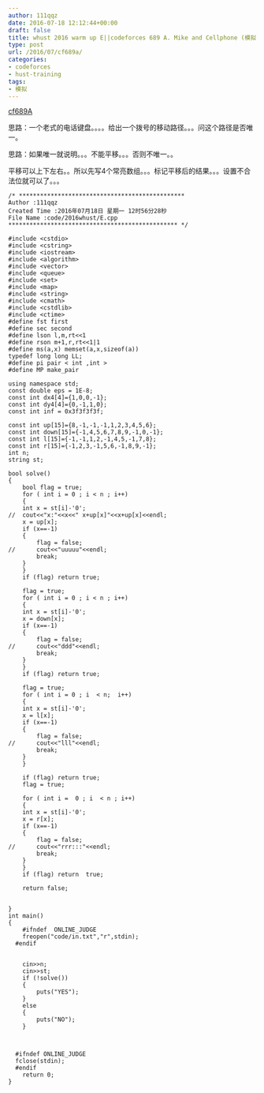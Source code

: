 ```yaml
---
author: 111qqz
date: 2016-07-18 12:12:44+00:00
draft: false
title: whust 2016 warm up E||codeforces 689 A. Mike and Cellphone (模拟)
type: post
url: /2016/07/cf689a/
categories:
- codeforces
- hust-training
tags:
- 模拟
---
```


[cf689A](http://codeforces.com/problemset/problem/689/A)

思路：一个老式的电话键盘。。。。给出一个拨号的移动路径。。。问这个路径是否唯一。

思路：如果唯一就说明。。。不能平移。。。否则不唯一。。

平移可以上下左右。。所以先写4个常亮数组。。。标记平移后的结果。。。设置不合法位就可以了。。。



 

    
    /* ***********************************************
    Author :111qqz
    Created Time :2016年07月18日 星期一 12时56分28秒
    File Name :code/2016whust/E.cpp
    ************************************************ */
    
    #include <cstdio>
    #include <cstring>
    #include <iostream>
    #include <algorithm>
    #include <vector>
    #include <queue>
    #include <set>
    #include <map>
    #include <string>
    #include <cmath>
    #include <cstdlib>
    #include <ctime>
    #define fst first
    #define sec second
    #define lson l,m,rt<<1
    #define rson m+1,r,rt<<1|1
    #define ms(a,x) memset(a,x,sizeof(a))
    typedef long long LL;
    #define pi pair < int ,int >
    #define MP make_pair
    
    using namespace std;
    const double eps = 1E-8;
    const int dx4[4]={1,0,0,-1};
    const int dy4[4]={0,-1,1,0};
    const int inf = 0x3f3f3f3f;
    
    const int up[15]={8,-1,-1,-1,1,2,3,4,5,6};
    const int down[15]={-1,4,5,6,7,8,9,-1,0,-1};
    const int l[15]={-1,-1,1,2,-1,4,5,-1,7,8};
    const int r[15]={-1,2,3,-1,5,6,-1,8,9,-1};
    int n;
    string st;
    
    bool solve()
    {
        bool flag = true;
        for ( int i = 0 ; i < n ; i++)
        {
    	int x = st[i]-'0';
    //	cout<<"x:"<<x<<" x+up[x]"<<x+up[x]<<endl;
    	x = up[x];
    	if (x==-1)
    	{
    	    flag = false;
    //	    cout<<"uuuuu"<<endl;
    	    break;
    	}
        }
        if (flag) return true;
    
        flag = true;
        for ( int i = 0 ; i < n ; i++)
        {
    	int x = st[i]-'0';
    	x = down[x];
    	if (x==-1)
    	{
    	    flag = false;
    //	    cout<<"ddd"<<endl;
    	    break;
    	}
        }
        if (flag) return true;
    
        flag = true;
        for ( int i = 0 ; i  < n;  i++)
        {
    	int x = st[i]-'0';
    	x = l[x];	
    	if (x==-1)
    	{
    	    flag = false;
    //	    cout<<"lll"<<endl;
    	    break;
    	}
        }
    
        if (flag) return true;
        flag = true;
    
        for ( int i =  0 ; i  < n ; i++)
        {
    	int x = st[i]-'0';
    	x = r[x];
    	if (x==-1)
    	{
    	    flag = false;
    //	    cout<<"rrr:::"<<endl;
    	    break;
    	}
        }
        if (flag) return  true;
    
        return false;
        
    
    }
    int main()
    {
    	#ifndef  ONLINE_JUDGE 
    	freopen("code/in.txt","r",stdin);
      #endif
    
    
    	cin>>n;
    	cin>>st;
    	if (!solve())
    	{
    	    puts("YES");
    	}
    	else
    	{
    	    puts("NO");
    	}
    	
    	
    
      #ifndef ONLINE_JUDGE  
      fclose(stdin);
      #endif
        return 0;
    }
    




